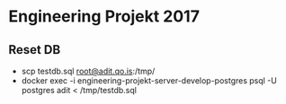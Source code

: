 # Engineering Projekt 2017

## Reset DB
- scp testdb.sql root@adit.qo.is:/tmp/
- docker exec -i engineering-projekt-server-develop-postgres psql -U postgres adit < /tmp/testdb.sql
